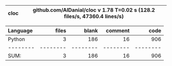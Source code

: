 cloc|github.com/AlDanial/cloc v 1.78  T=0.02 s (128.2 files/s, 47360.4 lines/s)
--- | ---

Language|files|blank|comment|code
:-------|-------:|-------:|-------:|-------:
Python|3|186|16|906
--------|--------|--------|--------|--------
SUM:|3|186|16|906
